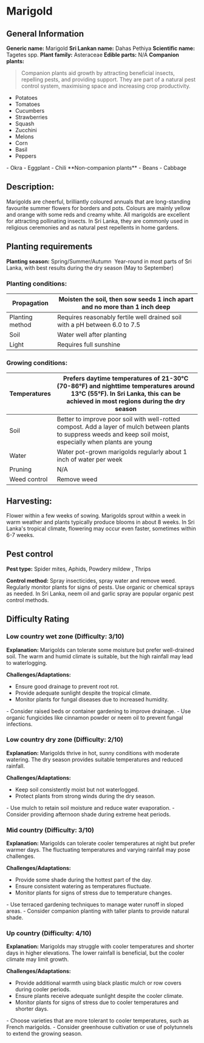# Marigold

## General Information
**Generic name:** Marigold
**Sri Lankan name:** Dahas Pethiya
**Scientific name:** <update>Tagetes spp.<update>
**Plant family:** <update>Asteraceae</update>
**Edible parts:** N/A
**Companion plants:**
>Companion plants aid growth by attracting beneficial insects, repelling pests, and providing support. They are part of a natural pest control system, maximising space and increasing crop productivity.

- Potatoes
- Tomatoes
- Cucumbers
- Strawberries
- Squash
- Zucchini
- Melons
- Corn
- Basil
- Peppers
<update>
- Okra
- Eggplant
- Chili
</update>
**Non-companion plants**
- Beans
- Cabbage

## Description:
Marigolds are cheerful, brilliantly coloured annuals that are long-standing favourite summer flowers for borders and pots. Colours are mainly yellow and orange with some reds and creamy white. All marigolds are excellent for attracting pollinating insects. <update>In Sri Lanka, they are commonly used in religious ceremonies and as natural pest repellents in home gardens.</update>

## Planting requirements
**Planting season:** 
Spring/Summer/Autumn 
<update>Year-round in most parts of Sri Lanka, with best results during the dry season (May to September)</update>

### Planting conditions:
| **Propagation** | Moisten the soil, then sow seeds 1 inch apart and no more than 1 inch deep |
|----|----|
| Planting method | Requires reasonably fertile well drained soil with a pH between 6.0 to 7.5 |
| Soil | Water well after planting |
| Light | Requires full sunshine |

### Growing conditions:

| **Temperatures** | Prefers daytime temperatures of 21-30°C (70-86°F) and nighttime temperatures around 13°C (55°F). In Sri Lanka, this can be achieved in most regions during the dry season |
|----|----|
| Soil | Better to improve poor soil with well-rotted compost. Add a layer of mulch between plants to suppress weeds and keep soil moist, especially when plants are young |
| Water | Water pot-grown marigolds regularly about 1 inch of water per week |
| Pruning | N/A |
| Weed control | Remove weed |

## Harvesting:
Flower within a few weeks of sowing. Marigolds sprout within a week in warm weather and plants typically produce blooms in about 8 weeks. <update>In Sri Lanka's tropical climate, flowering may occur even faster, sometimes within 6-7 weeks.</update>

## Pest control
**Pest type:** Spider mites, Aphids, Powdery mildew <update>, Thrips</update>

**Control method:** Spray insecticides, spray water and remove weed. Regularly monitor plants for signs of pests. Use organic or chemical sprays as needed. <update>In Sri Lanka, neem oil and garlic spray are popular organic pest control methods.</update>

## Difficulty Rating
### Low country wet zone (Difficulty: 3/10)
**Explanation:** Marigolds can tolerate some moisture but prefer well-drained soil. The warm and humid climate is suitable, but the high rainfall may lead to waterlogging.

**Challenges/Adaptations:**
- Ensure good drainage to prevent root rot.
- Provide adequate sunlight despite the tropical climate.
- Monitor plants for fungal diseases due to increased humidity.
<update>
- Consider raised beds or container gardening to improve drainage.
- Use organic fungicides like cinnamon powder or neem oil to prevent fungal infections.
</update>

### Low country dry zone (Difficulty: 2/10)
**Explanation:** Marigolds thrive in hot, sunny conditions with moderate watering. The dry season provides suitable temperatures and reduced rainfall.

**Challenges/Adaptations:**
- Keep soil consistently moist but not waterlogged.
- Protect plants from strong winds during the dry season.
<update>
- Use mulch to retain soil moisture and reduce water evaporation.
- Consider providing afternoon shade during extreme heat periods.
</update>

### Mid country (Difficulty: 3/10)
**Explanation:** Marigolds can tolerate cooler temperatures at night but prefer warmer days. The fluctuating temperatures and varying rainfall may pose challenges.

**Challenges/Adaptations:**
- Provide some shade during the hottest part of the day.
- Ensure consistent watering as temperatures fluctuate.
- Monitor plants for signs of stress due to temperature changes.
<update>
- Use terraced gardening techniques to manage water runoff in sloped areas.
- Consider companion planting with taller plants to provide natural shade.
</update>

### Up country (Difficulty: 4/10)
**Explanation:** Marigolds may struggle with cooler temperatures and shorter days in higher elevations. The lower rainfall is beneficial, but the cooler climate may limit growth.

**Challenges/Adaptations:**
- Provide additional warmth using black plastic mulch or row covers during cooler periods.
- Ensure plants receive adequate sunlight despite the cooler climate.
- Monitor plants for signs of stress due to cooler temperatures and shorter days.
<update>
- Choose varieties that are more tolerant to cooler temperatures, such as French marigolds.
- Consider greenhouse cultivation or use of polytunnels to extend the growing season.
</update>